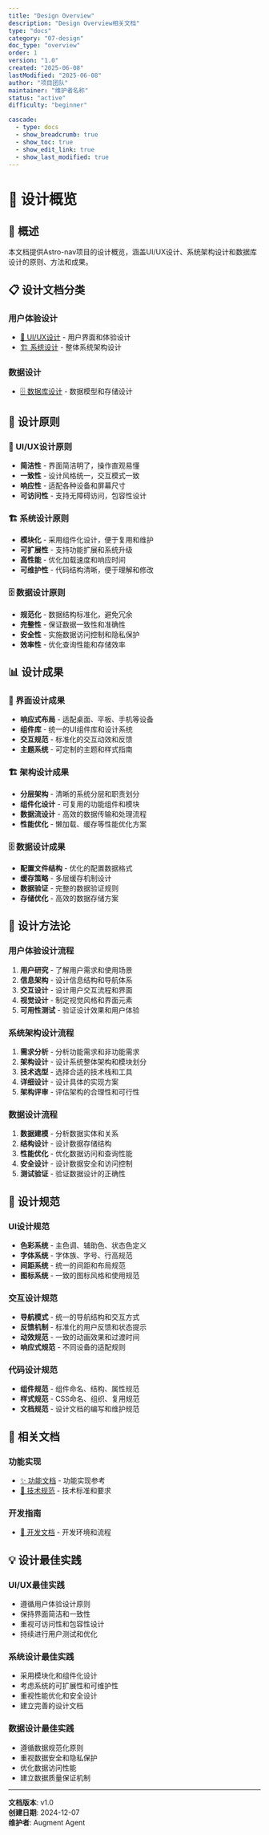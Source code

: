 ```yaml
---
title: "Design Overview"
description: "Design Overview相关文档"
type: "docs"
category: "07-design"
doc_type: "overview"
order: 1
version: "1.0"
created: "2025-06-08"
lastModified: "2025-06-08"
author: "项目团队"
maintainer: "维护者名称"
status: "active"
difficulty: "beginner"

cascade:
  - type: docs
  - show_breadcrumb: true
  - show_toc: true
  - show_edit_link: true
  - show_last_modified: true
---
```


# 🎨 设计概览

## 🎯 概述

本文档提供Astro-nav项目的设计概览，涵盖UI/UX设计、系统架构设计和数据库设计的原则、方法和成果。

## 📋 设计文档分类

### 用户体验设计
- [🎨 UI/UX设计](ui-ux-design.md) - 用户界面和体验设计
- [🏗️ 系统设计](system-design.md) - 整体系统架构设计

### 数据设计
- [🗄️ 数据库设计](database-design.md) - 数据模型和存储设计

## 🎯 设计原则

### 🎨 UI/UX设计原则
- **简洁性** - 界面简洁明了，操作直观易懂
- **一致性** - 设计风格统一，交互模式一致
- **响应性** - 适配各种设备和屏幕尺寸
- **可访问性** - 支持无障碍访问，包容性设计

### 🏗️ 系统设计原则
- **模块化** - 采用组件化设计，便于复用和维护
- **可扩展性** - 支持功能扩展和系统升级
- **高性能** - 优化加载速度和响应时间
- **可维护性** - 代码结构清晰，便于理解和修改

### 🗄️ 数据设计原则
- **规范化** - 数据结构标准化，避免冗余
- **完整性** - 保证数据一致性和准确性
- **安全性** - 实施数据访问控制和隐私保护
- **效率性** - 优化查询性能和存储效率

## 📊 设计成果

### 🎨 界面设计成果
- **响应式布局** - 适配桌面、平板、手机等设备
- **组件库** - 统一的UI组件库和设计系统
- **交互规范** - 标准化的交互动效和反馈
- **主题系统** - 可定制的主题和样式指南

### 🏗️ 架构设计成果
- **分层架构** - 清晰的系统分层和职责划分
- **组件化设计** - 可复用的功能组件和模块
- **数据流设计** - 高效的数据传输和处理流程
- **性能优化** - 懒加载、缓存等性能优化方案

### 🗄️ 数据设计成果
- **配置文件结构** - 优化的配置数据格式
- **缓存策略** - 多层缓存机制设计
- **数据验证** - 完整的数据验证规则
- **存储优化** - 高效的数据存储方案

## 🔧 设计方法论

### 用户体验设计流程
1. **用户研究** - 了解用户需求和使用场景
2. **信息架构** - 设计信息结构和导航体系
3. **交互设计** - 设计用户交互流程和界面
4. **视觉设计** - 制定视觉风格和界面元素
5. **可用性测试** - 验证设计效果和用户体验

### 系统架构设计流程
1. **需求分析** - 分析功能需求和非功能需求
2. **架构设计** - 设计系统整体架构和模块划分
3. **技术选型** - 选择合适的技术栈和工具
4. **详细设计** - 设计具体的实现方案
5. **架构评审** - 评估架构的合理性和可行性

### 数据设计流程
1. **数据建模** - 分析数据实体和关系
2. **结构设计** - 设计数据存储结构
3. **性能优化** - 优化数据访问和查询性能
4. **安全设计** - 设计数据安全和访问控制
5. **测试验证** - 验证数据设计的正确性

## 🎨 设计规范

### UI设计规范
- **色彩系统** - 主色调、辅助色、状态色定义
- **字体系统** - 字体族、字号、行高规范
- **间距系统** - 统一的间距和布局规范
- **图标系统** - 一致的图标风格和使用规范

### 交互设计规范
- **导航模式** - 统一的导航结构和交互方式
- **反馈机制** - 标准化的用户反馈和状态提示
- **动效规范** - 一致的动画效果和过渡时间
- **响应式规范** - 不同设备的适配规则

### 代码设计规范
- **组件规范** - 组件命名、结构、属性规范
- **样式规范** - CSS命名、组织、复用规范
- **文档规范** - 设计文档的编写和维护规范

## 🔗 相关文档

### 功能实现
- [✨ 功能文档](../04-features/_index.md) - 功能实现参考
- [🔬 技术规范](../05-technical/_index.md) - 技术标准和要求

### 开发指南
- [🔧 开发文档](../03-development/_index.md) - 开发环境和流程

## 💡 设计最佳实践

### UI/UX最佳实践
- 遵循用户体验设计原则
- 保持界面简洁和一致性
- 重视可访问性和包容性设计
- 持续进行用户测试和优化

### 系统设计最佳实践
- 采用模块化和组件化设计
- 考虑系统的可扩展性和可维护性
- 重视性能优化和安全设计
- 建立完善的设计文档

### 数据设计最佳实践
- 遵循数据规范化原则
- 重视数据安全和隐私保护
- 优化数据访问性能
- 建立数据质量保证机制

---

**文档版本**: v1.0  
**创建日期**: 2024-12-07  
**维护者**: Augment Agent
